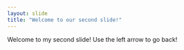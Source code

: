 ```yaml
---
layout: slide
title: "Welcome to our second slide!"
---
```

Welcome to my second slide!
Use the left arrow to go back!
